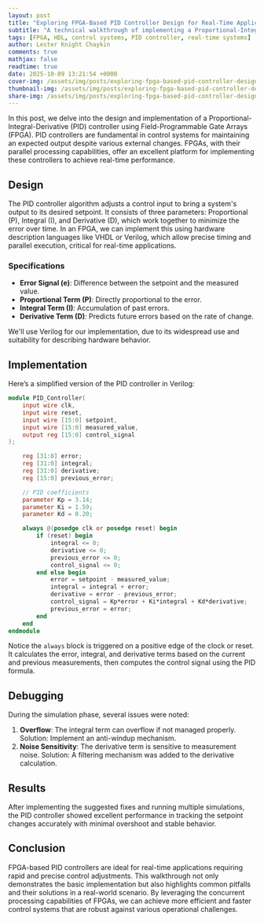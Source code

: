 ```yaml
---
layout: post
title: "Exploring FPGA-Based PID Controller Design for Real-Time Applications"
subtitle: "A technical walkthrough of implementing a Proportional-Integral-Derivative (PID) controller on an FPGA"
tags: [FPGA, HDL, control systems, PID controller, real-time systems]
author: Lester Knight Chaykin
comments: true
mathjax: false
readtime: true
date: 2025-10-09 13:21:54 +0000
cover-img: /assets/img/posts/exploring-fpga-based-pid-controller-design-for-real-time-applications.jpg
thumbnail-img: /assets/img/posts/exploring-fpga-based-pid-controller-design-for-real-time-applications.jpg
share-img: /assets/img/posts/exploring-fpga-based-pid-controller-design-for-real-time-applications.jpg
---
```


In this post, we delve into the design and implementation of a Proportional-Integral-Derivative (PID) controller using Field-Programmable Gate Arrays (FPGA). PID controllers are fundamental in control systems for maintaining an expected output despite various external changes. FPGAs, with their parallel processing capabilities, offer an excellent platform for implementing these controllers to achieve real-time performance.

## Design

The PID controller algorithm adjusts a control input to bring a system's output to its desired setpoint. It consists of three parameters: Proportional (P), Integral (I), and Derivative (D), which work together to minimize the error over time. In an FPGA, we can implement this using hardware description languages like VHDL or Verilog, which allow precise timing and parallel execution, critical for real-time applications.

### Specifications

- **Error Signal (e)**: Difference between the setpoint and the measured value.
- **Proportional Term (P)**: Directly proportional to the error.
- **Integral Term (I)**: Accumulation of past errors.
- **Derivative Term (D)**: Predicts future errors based on the rate of change.

We'll use Verilog for our implementation, due to its widespread use and suitability for describing hardware behavior.

## Implementation

Here’s a simplified version of the PID controller in Verilog:

```verilog
module PID_Controller(
    input wire clk,
    input wire reset,
    input wire [15:0] setpoint,
    input wire [15:0] measured_value,
    output reg [15:0] control_signal
);

    reg [31:0] error;
    reg [31:0] integral;
    reg [31:0] derivative;
    reg [15:0] previous_error;

    // PID coefficients
    parameter Kp = 3.14;
    parameter Ki = 1.59;
    parameter Kd = 0.20;

    always @(posedge clk or posedge reset) begin
        if (reset) begin
            integral <= 0;
            derivative <= 0;
            previous_error <= 0;
            control_signal <= 0;
        end else begin
            error = setpoint - measured_value;
            integral = integral + error;
            derivative = error - previous_error;
            control_signal = Kp*error + Ki*integral + Kd*derivative;
            previous_error = error;
        end
    end
endmodule
```

Notice the `always` block is triggered on a positive edge of the clock or reset. It calculates the error, integral, and derivative terms based on the current and previous measurements, then computes the control signal using the PID formula.

## Debugging

During the simulation phase, several issues were noted:
1. **Overflow**: The integral term can overflow if not managed properly. Solution: Implement an anti-windup mechanism.
2. **Noise Sensitivity**: The derivative term is sensitive to measurement noise. Solution: A filtering mechanism was added to the derivative calculation.

## Results

After implementing the suggested fixes and running multiple simulations, the PID controller showed excellent performance in tracking the setpoint changes accurately with minimal overshoot and stable behavior.

## Conclusion

FPGA-based PID controllers are ideal for real-time applications requiring rapid and precise control adjustments. This walkthrough not only demonstrates the basic implementation but also highlights common pitfalls and their solutions in a real-world scenario. By leveraging the concurrent processing capabilities of FPGAs, we can achieve more efficient and faster control systems that are robust against various operational challenges.